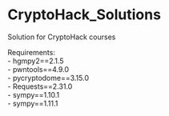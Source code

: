 # CryptoHack_Solutions
Solution for CryptoHack courses

Requirements:
<br />- hgmpy2==2.1.5
<br />- pwntools==4.9.0
<br />- pycryptodome==3.15.0
<br />- Requests==2.31.0
<br />- sympy==1.10.1
<br />- sympy==1.11.1
